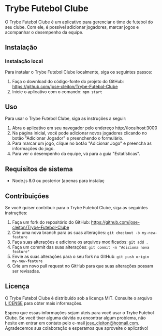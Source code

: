  # Trybe Futebol Clube

O Trybe Futebol Clube é um aplicativo para gerenciar o time de futebol do seu clube. Com ele, é possível adicionar jogadores, marcar jogos e acompanhar o desempenho da equipe.

## Instalação


### Instalação local

Para instalar o Trybe Futebol Clube localmente, siga os seguintes passos:

1. Faça o download do código-fonte do projeto do GitHub: https://github.com/jose-cleiton/Trybe-Futebol-Clube
3. Inicie o aplicativo com o comando: `npm start`



## Uso

Para usar o Trybe Futebol Clube, siga as instruções a seguir:

1. Abra o aplicativo em seu navegador pelo endereço http://localhost:3000
2. Na página inicial, você pode adicionar novos jogadores clicando no botão "Adicionar Jogador" e preenchendo o formulário.
3. Para marcar um jogo, clique no botão "Adicionar Jogo" e preencha as informações do jogo.
4. Para ver o desempenho da equipe, vá para a guia "Estatísticas".

## Requisitos de sistema

- Node.js 8.0 ou posterior (apenas para instalaç
## Contribuições

Se você quiser contribuir para o Trybe Futebol Clube, siga as seguintes instruções:

1. Faça um fork do repositório do GitHub: https://github.com/jose-cleiton/Trybe-Futebol-Clube
2. Crie uma nova branch para as suas alterações: `git checkout -b my-new-feature`
3. Faça suas alterações e adicione os arquivos modificados: `git add .`
4. Faça um commit das suas alterações: `git commit -m "Adiciona nova feature"`
5. Envie as suas alterações para o seu fork no GitHub: `git push origin my-new-feature`
6. Crie um novo pull request no GitHub para que suas alterações possam ser revisadas.

## Licença

O Trybe Futebol Clube é distribuído sob a licença MIT. Consulte o arquivo [LICENSE](LICENSE) para obter mais informações.

Espero que essas informações sejam úteis para você usar o Trybe Futebol Clube. Se você tiver alguma dúvida ou encontrar algum problema, não hesite em entrar em contato pelo e-mail jose_cleiton@hotmail.com. Agradecemos sua colaboração e esperamos que aproveite o aplicativo!
